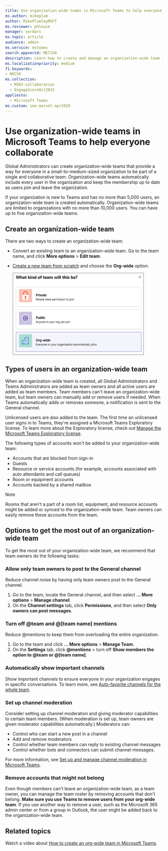 ```yaml
---
title: Use organization-wide teams in Microsoft Teams to help everyone collaborate
ms.author: mikeplum
author: MikePlumleyMSFT
ms.reviewer: phlouie
manager: serdars
ms.topic: article
audience: admin
ms.service: msteams
search.appverid: MET150
description: Learn how to create and manage an organization-wide team in Teams to provide a way for everyone in a small to medium-sized organization to collaborate.
ms.localizationpriority: medium
f1.keywords:
- NOCSH
ms.collection:
  - M365-collaboration
  - EngageScoreOct2022
appliesto:
  - Microsoft Teams
ms.custom: seo-marvel-apr2020
---
```


# Use organization-wide teams in Microsoft Teams to help everyone collaborate

Global Administrators can create organization-wide teams that provide a way for everyone in a small-to-medium-sized organization to be part of a single and collaborative team. Organization-wide teams automatically include every user in the organization and keep the membership up to date as users join and leave the organization.

If your organization is new to Teams and has no more than 5,000 users, an organization-wide team is created automatically. Organization-wide teams are limited to organizations with no more than 10,000 users. You can have up to five organization-wide teams. 

## Create an organization-wide team

There are two ways to create an organization-wide team:

- Convert an existing team to an organization-wide team. Go to the team name, and click **More options** > **Edit team**.

- [Create a new team from scratch](https://support.microsoft.com/office/174adf5f-846b-4780-b765-de1a0a737e2b) and choose the **Org-wide** option.

    ![Screenshot of the Org-wide option to create an organization-wide team.](media/create-org-wide-team.png "Screen shot of the Org-wide option to create an organization-wide team")

## Types of users in an organization-wide team

When an organization-wide team is created, all Global Administrators and Teams Administrators are added as team owners and all active users are added as team members. Team members can't leave an organization-wide team, but team owners can manually add or remove users if needed. When Teams automatically adds or removes someone, a notification is sent to the General channel.

Unlicensed users are also added to the team. The first time an unlicensed user signs in to Teams, they're assigned a Microsoft Teams Exploratory license. To learn more about the Exploratory license, check out [Manage the Microsoft Teams Exploratory license](teams-exploratory.md).

The following types of accounts won't be added to your organization-wide team:

- Accounts that are blocked from sign-in
- Guests
- Resource or service accounts (for example, accounts associated with auto attendants and call queues)
- Room or equipment accounts
- Accounts backed by a shared mailbox

> [!NOTE]
> Rooms that aren't a part of a room list, equipment, and resource accounts might be added or synced to the organization-wide team. Team owners can easily remove these accounts from the team.

## Options to get the most out of an organization-wide team

To get the most out of your organization-wide team, we recommend that team owners do the following tasks:

### Allow only team owners to post to the General channel

Reduce channel noise by having only team owners post to the General channel.

1. Go to the team, locate the General channel, and then select **... More options** > **Manage channel**.
2. On the **Channel settings** tab, click **Permissions**, and then select **Only owners can post messages**.

### Turn off @team and @[team name] mentions

Reduce @mentions to keep them from overloading the entire organization.

1. Go to the team and click **... More options** \> **Manage Team**.
2. On the **Settings** tab, click **@mentions** \> turn off **Show members the option to @team or @[team name]**.

### Automatically show important channels

Show important channels to ensure everyone in your organization engages in specific conversations. To learn more, see [Auto-favorite channels for the whole team](https://support.office.com/article/auto-favorite-channels-for-the-whole-team-a948272c-5aa5-429c-863c-4e1e1cd6b0f6).

### Set up channel moderation

Consider setting up channel moderation and giving moderator capabilities to certain team members. (When moderation is set up, team owners are given moderator capabilities automatically.) Moderators can:

- Control who can start a new post in a channel
- Add and remove moderators
- Control whether team members can reply to existing channel messages
- Control whether bots and connectors can submit channel messages.

For more information, see [Set up and manage channel moderation in Microsoft Teams](manage-channel-moderation-in-teams.md).

### Remove accounts that might not belong

Even though members can't leave an organization-wide team, as a team owner, you can manage the team roster by removing accounts that don't belong. **Make sure you use Teams to remove users from your org-wide team**. If you use another way to remove a user, such as the Microsoft 365 admin center or from a group in Outlook, the user might be added back to the organization-wide team.

## Related topics

Watch a video about [How to create an org-wide team in Microsoft Teams](https://www.youtube.com/watch?v=x3qGlwwCz_w).
